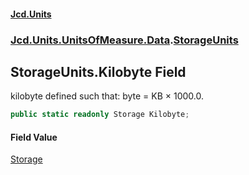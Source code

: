 #### [Jcd.Units](index 'index')
### [Jcd.Units.UnitsOfMeasure.Data](Jcd.Units.UnitsOfMeasure.Data 'Jcd.Units.UnitsOfMeasure.Data').[StorageUnits](StorageUnits 'Jcd.Units.UnitsOfMeasure.Data.StorageUnits')

## StorageUnits.Kilobyte Field

kilobyte defined such that: byte = KB × 1000.0.

```csharp
public static readonly Storage Kilobyte;
```

#### Field Value
[Storage](Storage 'Jcd.Units.UnitTypes.Storage')